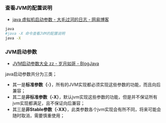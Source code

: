 


### 查看JVM的配置说明

* [java 虚拟机启动参数 - 大毛过河的日志 - 网易博客 ](http://blog.163.com/wb_zhaoyuwei/blog/static/183075439201111524716439/)

```bash
java
#java -X 命令查看JVM的配置说明
java -X
```

### JVM启动参数

* [JVM启动参数大全 zz - 岁月如哥 - BlogJava ](http://www.blogjava.net/midstr/archive/2008/09/21/230265.html)

java启动参数共分为三类；
* 其一是**标准参数（-）**，所有的JVM实现都必须实现这些参数的功能，而且向后兼容；
* 其二是**非标准参数（-X）**，默认jvm实现这些参数的功能，但是并不保证所有jvm实现都满足，且不保证向后兼容；
* 其三是**非Stable参数（-XX）**，此类参数各个jvm实现会有所不同，将来可能会随时取消，需要慎重使用；